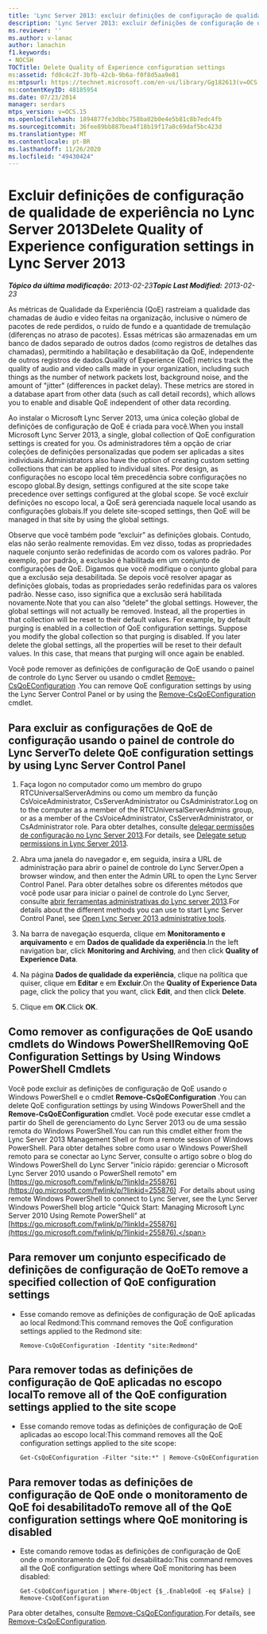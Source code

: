 ```yaml
---
title: 'Lync Server 2013: excluir definições de configuração de qualidade de experiência'
description: 'Lync Server 2013: excluir definições de configuração de qualidade de experiência.'
ms.reviewer: ''
ms.author: v-lanac
author: lanachin
f1.keywords:
- NOCSH
TOCTitle: Delete Quality of Experience configuration settings
ms:assetid: fd0c4c2f-3bfb-42cb-9b6a-f0f8d5aa9e81
ms:mtpsurl: https://technet.microsoft.com/en-us/library/Gg182613(v=OCS.15)
ms:contentKeyID: 48185954
ms.date: 07/23/2014
manager: serdars
mtps_version: v=OCS.15
ms.openlocfilehash: 1894877fe3dbbc758ba02b0e4e5b81c8b7edc4fb
ms.sourcegitcommit: 36fee89bb887bea4f18b19f17a8c69daf5bc423d
ms.translationtype: MT
ms.contentlocale: pt-BR
ms.lasthandoff: 11/26/2020
ms.locfileid: "49430424"
---
```

# <a name="delete-quality-of-experience-configuration-settings-in-lync-server-2013"></a><span data-ttu-id="6c375-103">Excluir definições de configuração de qualidade de experiência no Lync Server 2013</span><span class="sxs-lookup"><span data-stu-id="6c375-103">Delete Quality of Experience configuration settings in Lync Server 2013</span></span>

<div data-xmlns="http://www.w3.org/1999/xhtml">

<div class="topic" data-xmlns="http://www.w3.org/1999/xhtml" data-msxsl="urn:schemas-microsoft-com:xslt" data-cs="https://msdn.microsoft.com/">

<div data-asp="https://msdn2.microsoft.com/asp">



</div>

<div id="mainSection">

<div id="mainBody"><span data-ttu-id="6c375-104">

<span> </span></span><span class="sxs-lookup"><span data-stu-id="6c375-104">

<span> </span></span></span>

<span data-ttu-id="6c375-105">_**Tópico da última modificação:** 2013-02-23_</span><span class="sxs-lookup"><span data-stu-id="6c375-105">_**Topic Last Modified:** 2013-02-23_</span></span>

<span data-ttu-id="6c375-p101">As métricas de Qualidade da Experiência (QoE) rastreiam a qualidade das chamadas de áudio e vídeo feitas na organização, inclusive o número de pacotes de rede perdidos, o ruído de fundo e a quantidade de tremulação (diferenças no atraso de pacotes). Essas métricas são armazenadas em um banco de dados separado de outros dados (como registros de detalhes das chamadas), permitindo a habilitação e desabilitação da QoE, independente de outros registros de dados.</span><span class="sxs-lookup"><span data-stu-id="6c375-p101">Quality of Experience (QoE) metrics track the quality of audio and video calls made in your organization, including such things as the number of network packets lost, background noise, and the amount of "jitter" (differences in packet delay). These metrics are stored in a database apart from other data (such as call detail records), which allows you to enable and disable QoE independent of other data recording.</span></span>

<span data-ttu-id="6c375-108">Ao instalar o Microsoft Lync Server 2013, uma única coleção global de definições de configuração de QoE é criada para você.</span><span class="sxs-lookup"><span data-stu-id="6c375-108">When you install Microsoft Lync Server 2013, a single, global collection of QoE configuration settings is created for you.</span></span> <span data-ttu-id="6c375-109">Os administradores têm a opção de criar coleções de definições personalizadas que podem ser aplicadas a sites individuais.</span><span class="sxs-lookup"><span data-stu-id="6c375-109">Administrators also have the option of creating custom setting collections that can be applied to individual sites.</span></span> <span data-ttu-id="6c375-110">Por design, as configurações no escopo local têm precedência sobre configurações no escopo global.</span><span class="sxs-lookup"><span data-stu-id="6c375-110">By design, settings configured at the site scope take precedence over settings configured at the global scope.</span></span> <span data-ttu-id="6c375-111">Se você excluir definições no escopo local, a QoE será gerenciada naquele local usando as configurações globais.</span><span class="sxs-lookup"><span data-stu-id="6c375-111">If you delete site-scoped settings, then QoE will be managed in that site by using the global settings.</span></span>

<span data-ttu-id="6c375-p103">Observe que você também pode “excluir” as definições globais. Contudo, elas não serão realmente removidas. Em vez disso, todas as propriedades naquele conjunto serão redefinidas de acordo com os valores padrão. Por exemplo, por padrão, a exclusão é habilitada em um conjunto de configurações de QoE. Digamos que você modifique o conjunto global para que a exclusão seja desabilitada. Se depois você resolver apagar as definições globais, todas as propriedades serão redefinidas para os valores padrão. Nesse caso, isso significa que a exclusão será habilitada novamente.</span><span class="sxs-lookup"><span data-stu-id="6c375-p103">Note that you can also “delete” the global settings. However, the global settings will not actually be removed. Instead, all the properties in that collection will be reset to their default values. For example, by default purging is enabled in a collection of QoE configuration settings. Suppose you modify the global collection so that purging is disabled. If you later delete the global settings, all the properties will be reset to their default values. In this case, that means that purging will once again be enabled.</span></span>

<span data-ttu-id="6c375-119">Você pode remover as definições de configuração de QoE usando o painel de controle do Lync Server ou usando o cmdlet [Remove-CsQoEConfiguration](https://docs.microsoft.com/powershell/module/skype/Remove-CsQoEConfiguration) .</span><span class="sxs-lookup"><span data-stu-id="6c375-119">You can remove QoE configuration settings by using the Lync Server Control Panel or by using the [Remove-CsQoEConfiguration](https://docs.microsoft.com/powershell/module/skype/Remove-CsQoEConfiguration) cmdlet.</span></span>

<div>

## <a name="to-delete-qoe-configuration-settings-by-using-lync-server-control-panel"></a><span data-ttu-id="6c375-120">Para excluir as configurações de QoE de configuração usando o painel de controle do Lync Server</span><span class="sxs-lookup"><span data-stu-id="6c375-120">To delete QoE configuration settings by using Lync Server Control Panel</span></span>

1.  <span data-ttu-id="6c375-121">Faça logon no computador como um membro do grupo RTCUniversalServerAdmins ou como um membro da função CsVoiceAdministrator, CsServerAdministrator ou CsAdministrator.</span><span class="sxs-lookup"><span data-stu-id="6c375-121">Log on to the computer as a member of the RTCUniversalServerAdmins group, or as a member of the CsVoiceAdministrator, CsServerAdministrator, or CsAdministrator role.</span></span> <span data-ttu-id="6c375-122">Para obter detalhes, consulte [delegar permissões de configuração no Lync Server 2013](lync-server-2013-delegate-setup-permissions.md).</span><span class="sxs-lookup"><span data-stu-id="6c375-122">For details, see [Delegate setup permissions in Lync Server 2013](lync-server-2013-delegate-setup-permissions.md).</span></span>

2.  <span data-ttu-id="6c375-123">Abra uma janela do navegador e, em seguida, insira a URL de administração para abrir o painel de controle do Lync Server.</span><span class="sxs-lookup"><span data-stu-id="6c375-123">Open a browser window, and then enter the Admin URL to open the Lync Server Control Panel.</span></span> <span data-ttu-id="6c375-124">Para obter detalhes sobre os diferentes métodos que você pode usar para iniciar o painel de controle do Lync Server, consulte [abrir ferramentas administrativas do Lync server 2013](lync-server-2013-open-lync-server-administrative-tools.md).</span><span class="sxs-lookup"><span data-stu-id="6c375-124">For details about the different methods you can use to start Lync Server Control Panel, see [Open Lync Server 2013 administrative tools](lync-server-2013-open-lync-server-administrative-tools.md).</span></span>

3.  <span data-ttu-id="6c375-125">Na barra de navegação esquerda, clique em **Monitoramento e arquivamento** e em **Dados de qualidade da experiência**.</span><span class="sxs-lookup"><span data-stu-id="6c375-125">In the left navigation bar, click **Monitoring and Archiving**, and then click **Quality of Experience Data**.</span></span>

4.  <span data-ttu-id="6c375-126">Na página **Dados de qualidade da experiência**, clique na política que quiser, clique em **Editar** e em **Excluir**.</span><span class="sxs-lookup"><span data-stu-id="6c375-126">On the **Quality of Experience Data** page, click the policy that you want, click **Edit**, and then click **Delete**.</span></span>

5.  <span data-ttu-id="6c375-127">Clique em **OK**.</span><span class="sxs-lookup"><span data-stu-id="6c375-127">Click **OK**.</span></span>

</div>

<div>

## <a name="removing-qoe-configuration-settings-by-using-windows-powershell-cmdlets"></a><span data-ttu-id="6c375-128">Como remover as configurações de QoE usando cmdlets do Windows PowerShell</span><span class="sxs-lookup"><span data-stu-id="6c375-128">Removing QoE Configuration Settings by Using Windows PowerShell Cmdlets</span></span>

<span data-ttu-id="6c375-129">Você pode excluir as definições de configuração de QoE usando o Windows PowerShell e o cmdlet **Remove-CsQoEConfiguration** .</span><span class="sxs-lookup"><span data-stu-id="6c375-129">You can delete QoE configuration settings by using Windows PowerShell and the **Remove-CsQoEConfiguration** cmdlet.</span></span> <span data-ttu-id="6c375-130">Você pode executar esse cmdlet a partir do Shell de gerenciamento do Lync Server 2013 ou de uma sessão remota do Windows PowerShell.</span><span class="sxs-lookup"><span data-stu-id="6c375-130">You can run this cmdlet either from the Lync Server 2013 Management Shell or from a remote session of Windows PowerShell.</span></span> <span data-ttu-id="6c375-131">Para obter detalhes sobre como usar o Windows PowerShell remoto para se conectar ao Lync Server, consulte o artigo sobre o blog do Windows PowerShell do Lync Server "início rápido: gerenciar o Microsoft Lync Server 2010 usando o PowerShell remoto" em [https://go.microsoft.com/fwlink/p/?linkId=255876](https://go.microsoft.com/fwlink/p/?linkid=255876) .</span><span class="sxs-lookup"><span data-stu-id="6c375-131">For details about using remote Windows PowerShell to connect to Lync Server, see the Lync Server Windows PowerShell blog article "Quick Start: Managing Microsoft Lync Server 2010 Using Remote PowerShell" at [https://go.microsoft.com/fwlink/p/?linkId=255876](https://go.microsoft.com/fwlink/p/?linkid=255876).</span></span>

<div>

## <a name="to-remove-a-specified-collection-of-qoe-configuration-settings"></a><span data-ttu-id="6c375-132">Para remover um conjunto especificado de definições de configuração de QoE</span><span class="sxs-lookup"><span data-stu-id="6c375-132">To remove a specified collection of QoE configuration settings</span></span>

  - <span data-ttu-id="6c375-133">Esse comando remove as definições de configuração de QoE aplicadas ao local Redmond:</span><span class="sxs-lookup"><span data-stu-id="6c375-133">This command removes the QoE configuration settings applied to the Redmond site:</span></span>
    
        Remove-CsQoEConfiguration -Identity "site:Redmond"

</div>

<div>

## <a name="to-remove-all-of-the-qoe-configuration-settings-applied-to-the-site-scope"></a><span data-ttu-id="6c375-134">Para remover todas as definições de configuração de QoE aplicadas no escopo local</span><span class="sxs-lookup"><span data-stu-id="6c375-134">To remove all of the QoE configuration settings applied to the site scope</span></span>

  - <span data-ttu-id="6c375-135">Esse comando remove todas as definições de configuração de QoE aplicadas ao escopo local:</span><span class="sxs-lookup"><span data-stu-id="6c375-135">This command removes all the QoE configuration settings applied to the site scope:</span></span>
    
        Get-CsQoEConfiguration -Filter "site:*" | Remove-CsQoEConfiguration

</div>

<div>

## <a name="to-remove-all-of-the-qoe-configuration-settings-where-qoe-monitoring-is-disabled"></a><span data-ttu-id="6c375-136">Para remover todas as definições de configuração de QoE onde o monitoramento de QoE foi desabilitado</span><span class="sxs-lookup"><span data-stu-id="6c375-136">To remove all of the QoE configuration settings where QoE monitoring is disabled</span></span>

  - <span data-ttu-id="6c375-137">Este comando remove todas as definições de configuração de QoE onde o monitoramento de QoE foi desabilitado:</span><span class="sxs-lookup"><span data-stu-id="6c375-137">This command removes all the QoE configuration settings where QoE monitoring has been disabled:</span></span>
    
        Get-CsQoEConfiguration | Where-Object {$_.EnableQoE -eq $False} | Remove-CsQoEConfiguration

</div>

<span data-ttu-id="6c375-138">Para obter detalhes, consulte [Remove-CsQoEConfiguration](https://docs.microsoft.com/powershell/module/skype/Remove-CsQoEConfiguration).</span><span class="sxs-lookup"><span data-stu-id="6c375-138">For details, see [Remove-CsQoEConfiguration](https://docs.microsoft.com/powershell/module/skype/Remove-CsQoEConfiguration).</span></span>

<span data-ttu-id="6c375-139"></div>

</div>

<span> </span>

</div>

</div>

</span><span class="sxs-lookup"><span data-stu-id="6c375-139"></div>

</div>

<span> </span>

</div>

</div>

</span></span></div>

